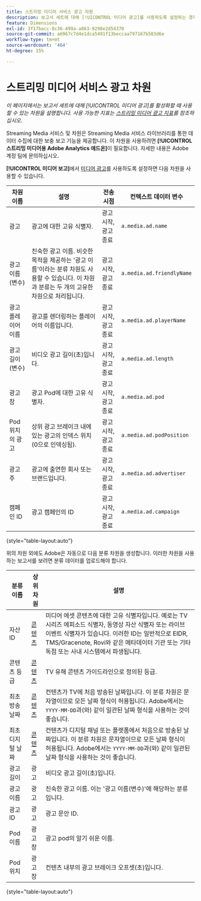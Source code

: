 ```yaml
---
title: 스트리밍 미디어 서비스 광고 차원
description: 보고서 세트에 대해 [!UICONTROL 미디어 광고]를 사용하도록 설정하는 경우 사용할 수 있는 차원입니다.
feature: Dimensions
exl-id: 3f17bacc-8c36-499a-a863-9298e2d54370
source-git-commit: a6967c7d4e1dca5491f13beccaa797167b503d6e
workflow-type: tm+mt
source-wordcount: '464'
ht-degree: 15%

---
```


# 스트리밍 미디어 서비스 광고 차원

*이 페이지에서는 보고서 세트에 대해 [!UICONTROL 미디어 광고]를 활성화할 때 사용할 수 있는 차원을 설명합니다. 사용 가능한 지표는 [스트리밍 미디어 광고 지표](../metrics/sm-ads.md)를 참조하십시오.*

Streaming Media 서비스 및 차원은 Streaming Media 서비스 라이브러리를 통한 데이터 수집에 대한 보충 보고 기능을 제공합니다. 이 차원을 사용하려면 **[!UICONTROL 스트리밍 미디어용 Adobe Analytics 애드온]**&#x200B;이 필요합니다. 자세한 내용은 Adobe 계정 팀에 문의하십시오.

**[!UICONTROL 미디어 보고]**&#x200B;에서 [미디어 광고](/help/admin/tools/manage-rs/edit-settings/media-management.md)를 사용하도록 설정하면 다음 차원을 사용할 수 있습니다.

| 차원 이름 | 설명 | 전송 시점 | 컨텍스트 데이터 변수 |
| --- | --- | --- | --- |
| 광고 | 광고에 대한 고유 식별자. | 광고 시작, 광고 종료 | `a.media.ad.name` |
| 광고 이름(변수) | 친숙한 광고 이름. 비슷한 목적을 제공하는 &#39;광고 이름&#39;이라는 분류 차원도 사용할 수 있습니다. 이 차원과 분류는 두 개의 고유한 차원으로 처리됩니다. | 광고 시작, 광고 종료 | `a.media.ad.friendlyName` |
| 광고 플레이어 이름 | 광고를 렌더링하는 플레이어의 이름입니다. | 광고 시작, 광고 종료 | `a.media.ad.playerName` |
| 광고 길이(변수) | 비디오 광고 길이(초)입니다. | 광고 시작, 광고 종료 | `a.media.ad.length` |
| 광고 창 | 광고 Pod에 대한 고유 식별자. | 광고 시작, 광고 종료 | `a.media.ad.pod` |
| Pod 위치의 광고 | 상위 광고 브레이크 내에 있는 광고의 인덱스 위치(0으로 인덱싱됨). | 광고 시작, 광고 종료 | `a.media.ad.podPosition` |
| 광고주 | 광고에 출연한 회사 또는 브랜드입니다. | 광고 시작, 광고 종료 | `a.media.ad.advertiser` |
| 캠페인 ID | 광고 캠페인의 ID | 광고 시작, 광고 종료 | `a.media.ad.campaign` |

{style="table-layout:auto"}

위의 차원 외에도 Adobe은 자동으로 다음 분류 차원을 생성합니다. 이러한 차원을 사용하는 보고서를 보려면 분류 데이터를 업로드해야 합니다.

| 분류 이름 | 상위 차원 | 설명 |
| --- | --- | --- |
| 자산 ID | [콘텐츠](sm-core.md) | 미디어 에셋 콘텐츠에 대한 고유 식별자입니다. 예로는 TV 시리즈 에피소드 식별자, 동영상 자산 식별자 또는 라이브 이벤트 식별자가 있습니다. 이러한 ID는 일반적으로 EIDR, TMS/Gracenote, Rovi와 같은 메타데이터 기관 또는 기타 독점 또는 사내 시스템에서 파생됩니다. |
| 콘텐츠 등급 | [콘텐츠](sm-core.md) | TV 유해 콘텐츠 가이드라인으로 정의된 등급. |
| 최초 방송 날짜 | [콘텐츠](sm-core.md) | 컨텐츠가 TV에 처음 방송된 날짜입니다. 이 분류 차원은 문자열이므로 모든 날짜 형식이 허용됩니다. Adobe에서는 `YYYY-MM-DD`과(와) 같이 일관된 날짜 형식을 사용하는 것이 좋습니다. |
| 최초 디지털 날짜 | [콘텐츠](sm-core.md) | 컨텐츠가 디지털 채널 또는 플랫폼에서 처음으로 방송된 날짜입니다. 이 분류 차원은 문자열이므로 모든 날짜 형식이 허용됩니다. Adobe에서는 `YYYY-MM-DD`과(와) 같이 일관된 날짜 형식을 사용하는 것이 좋습니다. |
| 광고 길이 | 광고 | 비디오 광고 길이(초)입니다. |
| 광고 이름 | 광고 | 친숙한 광고 이름. 이는 &#39;광고 이름(변수)&#39;에 해당하는 분류입니다. |
| 광고 ID | 광고 | 광고 문안 ID. |
| Pod 이름 | 광고 창 | 광고 pod의 알기 쉬운 이름. |
| Pod 위치 | 광고 창 | 컨텐츠 내부의 광고 브레이크 오프셋(초)입니다. |

{style="table-layout:auto"}
